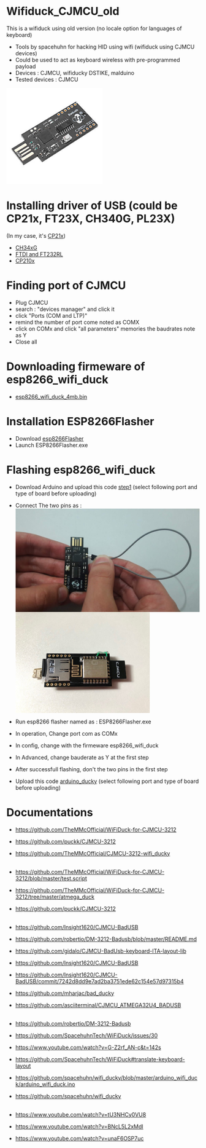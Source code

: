 # Wifiduck_CJMCU_old
This is a wifiduck using old version (no locale option for languages of keyboard)  
* Tools by spacehuhn for hacking HID using wifi (wifiduck using CJMCU devices)
* Could be used to act as keyboard wireless with pre-programmed payload
* Devices : CJMCU, wifiducky DSTIKE, malduino
* Tested devices : CJMCU
<img src="https://github.com/SitrakaResearchAndPOC/Wifiduck_CJMCU_old/blob/main/cjmcu1.jpeg" width="250px" align="center">

# Installing driver of USB (could be CP21x, FT23X, CH340G, PL23X)
(In my case, it's [CP21x](https://drive.google.com/file/d/18dX5ws61_A4EaHKuIYNDSMMeMPuJHZG5/view?usp=drive_link))
* [CH34xG](https://www.wch-ic.com/downloads/CH341SER_ZIP.html)
* [FTDI and FT232RL](https://ftdichip.com/drivers/)
* [CP210x](https://www.silabs.com/developers/usb-to-uart-bridge-vcp-drivers)

# Finding port of CJMCU
* Plug CJMCU
* search : "devices manager" and click it
* click "Ports (COM and LTP)"
* remind the number of port come noted as COMX
* click on COMx and click "all parameters" memories the baudrates note as Y 
* Close all

# Downloading firmeware of esp8266_wifi_duck
* [esp8266_wifi_duck_4mb.bin](https://drive.google.com/file/d/1dyYwcLWXgXHHTSlG2xHnXsv1elhltd6t/view?usp=sharing)
  
# Installation ESP8266Flasher
* Download [esp8266Flasher](https://drive.google.com/file/d/1YC0DqRsgMTjVpCc77wQt9xKFKphjFWGM/view?usp=drive_link)
* Launch ESP8266Flasher.exe

# Flashing esp8266_wifi_duck
* Download Arduino and upload this code [step1](https://github.com/SitrakaResearchAndPOC/Wifiduck_CJMCU_old/blob/main/step1.ino)  (select following port and type of board before uploading) 
* Connect The two pins as :
  <img src="https://github.com/SitrakaResearchAndPOC/Wifiduck_CJMCU_old/blob/main/cjmcu2.jpeg" width="750px" align="center">
  <img src="https://github.com/SitrakaResearchAndPOC/Wifiduck_CJMCU_old/blob/main/cjmcu3.jpeg" width="350px" align="center"></img>

* Run esp8266 flasher named as  : ESP8266Flasher.exe
* In operation, Change port com as COMx
* In config, change with the firmeware esp8266_wifi_duck
* In Advanced, change bauderate as Y at the first step
* After successfull flashing, don't the two pins in the first step
* Upload this code [arduino_ducky](https://github.com/SitrakaResearchAndPOC/Wifiduck_CJMCU_old/blob/main/arduino_wifi_duck.ino)  (select following port and type of board before uploading)
 
  
# Documentations
* https://github.com/TheMMcOfficial/WiFiDuck-for-CJMCU-3212
* https://github.com/puckk/CJMCU-3212
* https://github.com/TheMMcOfficial/CJMCU-3212-wifi_ducky
</br> </br>

* https://github.com/TheMMcOfficial/WiFiDuck-for-CJMCU-3212/blob/master/test.script
* https://github.com/TheMMcOfficial/WiFiDuck-for-CJMCU-3212/tree/master/atmega_duck
* https://github.com/puckk/CJMCU-3212
</br> </br>
  
* https://github.com/Insight1620/CJMCU-BadUSB
* https://github.com/robertio/DM-3212-Badusb/blob/master/README.md
* https://github.com/gidalo/CJMCU-BadUsb-keyboard-ITA-layout-lib
* https://github.com/Insight1620/CJMCU-BadUSB
* https://github.com/Insight1620/CJMCU-BadUSB/commit/7242d8dd9e7ad2ba3751ede62c154e57d97315b4
* https://github.com/mharjac/bad_ducky
* https://github.com/asciiterminal/CJMCU_ATMEGA32U4_BADUSB
</br> </br>

    
* https://github.com/robertio/DM-3212-Badusb
* https://github.com/SpacehuhnTech/WiFiDuck/issues/30
* https://www.youtube.com/watch?v=G-Z2rf_AN-c&t=142s
* https://github.com/SpacehuhnTech/WiFiDuck#translate-keyboard-layout
* https://github.com/spacehuhn/wifi_ducky/blob/master/arduino_wifi_duck/arduino_wifi_duck.ino
* https://github.com/spacehuhn/wifi_ducky
</br> </br>

  
* https://www.youtube.com/watch?v=tU3NHCy0VU8
* https://www.youtube.com/watch?v=BNcL5L2xMdI
* https://www.youtube.com/watch?v=unaF6OSP7uc
</br> </br>


